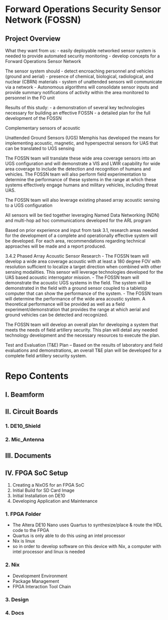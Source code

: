 # Forward Operations Security Sensor Network (FOSSN)

## Project Overview

What they want from us:
	- easily deployable networked sensor system is needed to provide automated security monitoring
	- develop concepts for a Forward Operations Sensor Network

The sensor system should 
	- detect encroaching personnel and vehicles (ground and aerial)
	- presence of chemical, biological, radiological, and nuclear (CBRN) materials
	- system of unattended sensors will communicate via a network
	- Autonomous algorithms will consolidate sensor inputs and provide summary notifications of activity within the area monitored to personnel in the FO unit

Results of this study:
	- a demonstration of several key technologies necessary for building an effective FOSSN 
	- a detailed plan for the full development of the FOSSN

Complementary sensors of acoustic

Unattended Ground Sensors (UGS)
Memphis has developed the means for implementing acoustic, magnetic, and hyperspectral sensors for UAS that can be translated to UGS sensing

The FOSSN team will translate these wide area coverage sensors into an UGS configuration and will demonstrate a VIS and LWIR capability for wide area coverage to include the detection and recognition of humans and vehicles.  The FOSSN team will also perform field experimentation to determine the performance of these systems in the range at which these systems effectively engage humans and military vehicles, including threat UAS.

The FOSSN team will also leverage existing phased array acoustic sensing to a UGS configuration

All sensors will be tied together leveraging Named Data Networking (NDN) and multi-hop ad hoc communications developed for the ARL program

Based on prior experience and input from task 3.1, research areas needed for the development of a complete and operationally effective system will be developed. For each area, recommendations regarding technical approaches will be made and a report produced. 

3.4.2 Phased Array Acoustic Sensor Research
	- The FOSSN team will develop a wide area coverage acoustic with at least a 180 degree FOV with resolution sufficient to localize a target direction when combined with other sensing modalities. This sensor will leverage technologies developed for the UAS based acoustic interrogator mission.
	- The FOSSN team will demonstrate the acoustic UGS systems in the field.  The system will be demonstrated in the field with a ground sensor coupled to a tabletop computer that can show the performance of the system.
	- The FOSSN team will determine the performance of the wide area acoustic system.  A theoretical performance will be provided as well as a field experiment/demonstration that provides the range at which aerial and ground vehicles can be detected and recognized.

The FOSSN team will develop an overall plan for developing a system that meets the needs of field artillery security. This plan will detail any needed technology development and the necessary resources to execute the plan. 

Test and Evaluation (T&E) Plan – Based on the results of laboratory and field evaluations and demonstrations, an overall T&E plan will be developed for a complete field artillery security system. 

# Repo Contents

## I. Beamform

## II. Circuit Boards

### 1. DE10_Shield

### 2. Mic_Antenna

## III. Documents

## IV. FPGA SoC Setup

1. Creating a NixOS for an FPGA SoC
2. Initial Build for SD Card Image
3. Initial Installation on DE10
4. Developing Application and Maintenance


### 1. FPGA Folder

- The Altera DE10 Nano uses Quartus to synthesize/place & route the HDL code to the FPGA 
- Quartus is only able to do this using an intel processor
- Nix is linux
- so in order to develop software on this device with Nix, a computer with intel processor and linux is needed

### 2. Nix
- Development Environment
- Package Management
- FPGA Interaction Tool Chain

### 3. Design

### 4. Docs





